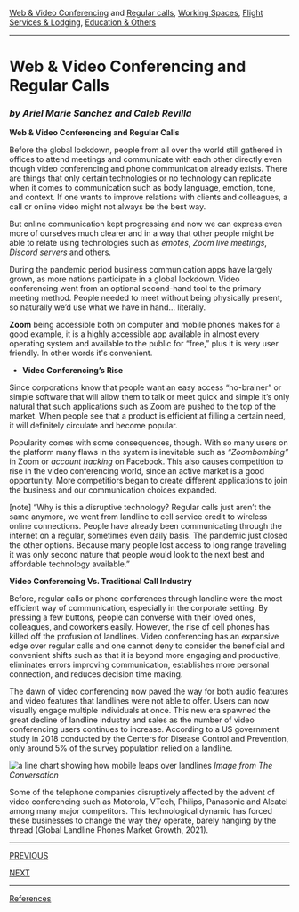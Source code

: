 [Web & Video Conferencing](index.md) and [Regular calls](second.md), [Working Spaces](third.md), [Flight Services & Lodging](fourth.md), [Education & Others](fifth.md)

---

# Web & Video Conferencing and Regular Calls
### *by Ariel Marie Sanchez and Caleb Revilla*

**Web & Video Conferencing and Regular Calls**

Before the global lockdown, people from all over the world still gathered in offices to attend meetings and communicate with each other directly even though video conferencing and phone communication already exists. There are things that only certain technologies or no technology can replicate when it comes to communication such as body language, emotion, tone, and context. If one wants to improve relations with clients and colleagues, a call or online video might not always be the best way.

But online communication kept progressing and now we can express even more of ourselves much clearer and in a way that other people might be able to relate using technologies such as _emotes_, _Zoom live meetings_, _Discord servers_ and others. 

During the pandemic period business communication apps have largely grown, as more nations participate in a global lockdown. Video conferencing went from an optional second-hand tool to the primary meeting method. People needed to meet without being physically present, so naturally we’d use what we have in hand… literally.

**Zoom** being accessible both on computer and mobile phones makes for a good example, it is a highly accessible app available in almost every operating system and available to the public for “free,” plus it is very user friendly. In other words it's convenient.


- **Video Conferencing’s Rise**

Since corporations know that people want an easy access “no-brainer” or simple software that will allow them to talk or meet quick and simple it’s only natural that such applications such as Zoom are pushed to the top of the market. When people see that a product is efficient at filling a certain need, it will definitely circulate and become popular. 

Popularity comes with some consequences, though. With so many users on the platform many flaws in the system is inevitable such as _“Zoombombing”_ in Zoom or _account hacking_ on Facebook. This also causes competition to rise in the video conferencing world, since an active market is a good opportunity. More competitiors began to create different applications to join the business and our communication choices expanded.

[note]
“Why is this a disruptive technology? Regular calls just aren’t the same anymore, we went from landline to cell service credit to wireless online connections. People have already been communicating through the internet on a regular, sometimes even daily basis. The pandemic just closed the other options. Because many people lost access to long range traveling it was only second nature that people would look to the next best and affordable technology available.”

**Video Conferencing Vs. Traditional Call Industry**

Before, regular calls or phone conferences through landline were the most efficient way of communication, especially in the corporate setting. By pressing a few buttons, people can converse with their loved ones, colleagues, and coworkers easily. However, the rise of cell phones has killed off the profusion of landlines. Video conferencing has an expansive edge over regular calls and one cannot deny to consider the beneficial and convenient shifts such as that it is beyond more engaging and productive, eliminates errors improving communication, establishes more personal connection, and reduces decision time making.  

The dawn of video conferencing now paved the way for both audio features and video features that landlines were not able to offer. Users can now visually engage multiple individuals at once. This new era spawned the great decline of landline industry and sales as the number of video conferencing users continues to increase. According to a US government study in 2018 conducted by the Centers for Disease Control and Prevention, only around 5% of the survey population relied on a landline.

![a line chart showing how mobile leaps over landlines](https://scx1.b-cdn.net/csz/news/800a/2019/5c8a5f646b398.jpg)
_Image from The Conversation_

Some of the telephone companies disruptively affected by the advent of video conferencing such as Motorola, VTech, Philips, Panasonic and Alcatel among many major competitors. This technological dynamic has forced these businesses to change the way they operate, barely hanging by the thread (Global Landline Phones Market Growth, 2021).  

---

[PREVIOUS](index.md)

[NEXT](third.md)

---

[References](references.md)
